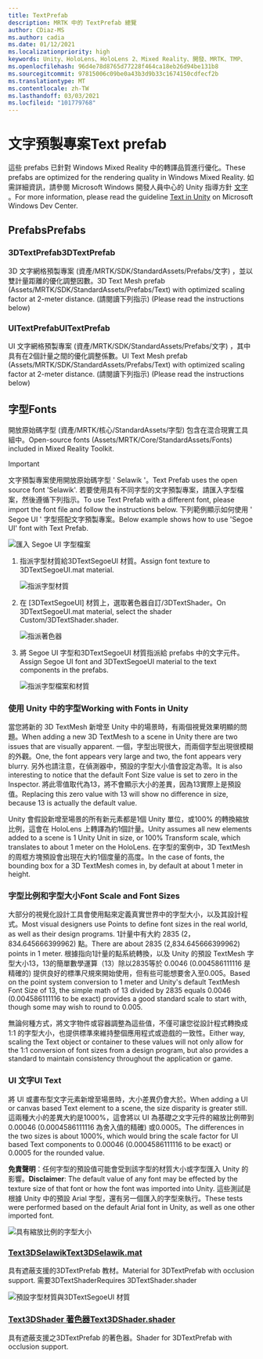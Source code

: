 ```yaml
---
title: TextPrefab
description: MRTK 中的 TextPrefab 總覽
author: CDiaz-MS
ms.author: cadia
ms.date: 01/12/2021
ms.localizationpriority: high
keywords: Unity、HoloLens、HoloLens 2、Mixed Reality、開發、MRTK、TMP、
ms.openlocfilehash: 96d4e78d8765d77228f464ca18eb26d94be131b8
ms.sourcegitcommit: 97815006c09be0a43b3d9b33c1674150cdfecf2b
ms.translationtype: MT
ms.contentlocale: zh-TW
ms.lasthandoff: 03/03/2021
ms.locfileid: "101779768"
---
```

# <a name="text-prefab"></a><span data-ttu-id="8e7f4-104">文字預製專案</span><span class="sxs-lookup"><span data-stu-id="8e7f4-104">Text prefab</span></span>

<span data-ttu-id="8e7f4-105">這些 prefabs 已針對 Windows Mixed Reality 中的轉譯品質進行優化。</span><span class="sxs-lookup"><span data-stu-id="8e7f4-105">These prefabs are optimized for the rendering quality in Windows Mixed Reality.</span></span> <span data-ttu-id="8e7f4-106">如需詳細資訊，請參閱 Microsoft Windows 開發人員中心的 Unity 指導方針 [文字](https://docs.microsoft.com/windows/mixed-reality/text-in-unity) 。</span><span class="sxs-lookup"><span data-stu-id="8e7f4-106">For more information, please read the guideline [Text in Unity](https://docs.microsoft.com/windows/mixed-reality/text-in-unity) on Microsoft Windows Dev Center.</span></span>

## <a name="prefabs"></a><span data-ttu-id="8e7f4-107">Prefabs</span><span class="sxs-lookup"><span data-stu-id="8e7f4-107">Prefabs</span></span>

### <a name="3dtextprefab"></a><span data-ttu-id="8e7f4-108">3DTextPrefab</span><span class="sxs-lookup"><span data-stu-id="8e7f4-108">3DTextPrefab</span></span>

<span data-ttu-id="8e7f4-109">3D 文字網格預製專案 (資產/MRTK/SDK/StandardAssets/Prefabs/文字) ，並以雙計量距離的優化調整因數。</span><span class="sxs-lookup"><span data-stu-id="8e7f4-109">3D Text Mesh prefab (Assets/MRTK/SDK/StandardAssets/Prefabs/Text) with optimized scaling factor at 2-meter distance.</span></span> <span data-ttu-id="8e7f4-110"> (請閱讀下列指示) </span><span class="sxs-lookup"><span data-stu-id="8e7f4-110">(Please read the instructions below)</span></span>

### <a name="uitextprefab"></a><span data-ttu-id="8e7f4-111">UITextPrefab</span><span class="sxs-lookup"><span data-stu-id="8e7f4-111">UITextPrefab</span></span>

<span data-ttu-id="8e7f4-112">UI 文字網格預製專案 (資產/MRTK/SDK/StandardAssets/Prefabs/文字) ，其中具有在2個計量之間的優化調整係數。</span><span class="sxs-lookup"><span data-stu-id="8e7f4-112">UI Text Mesh prefab (Assets/MRTK/SDK/StandardAssets/Prefabs/Text) with optimized scaling factor at 2-meter distance.</span></span> <span data-ttu-id="8e7f4-113"> (請閱讀下列指示) </span><span class="sxs-lookup"><span data-stu-id="8e7f4-113">(Please read the instructions below)</span></span>

## <a name="fonts"></a><span data-ttu-id="8e7f4-114">字型</span><span class="sxs-lookup"><span data-stu-id="8e7f4-114">Fonts</span></span>

<span data-ttu-id="8e7f4-115">開放原始碼字型 (資產/MRTK/核心/StandardAssets/字型) 包含在混合現實工具組中。</span><span class="sxs-lookup"><span data-stu-id="8e7f4-115">Open-source fonts (Assets/MRTK/Core/StandardAssets/Fonts) included in Mixed Reality Toolkit.</span></span>

> [!IMPORTANT]
> <span data-ttu-id="8e7f4-116">文字預製專案使用開放原始碼字型 ' Selawik '。</span><span class="sxs-lookup"><span data-stu-id="8e7f4-116">Text Prefab uses the open source font 'Selawik'.</span></span> <span data-ttu-id="8e7f4-117">若要使用具有不同字型的文字預製專案，請匯入字型檔案，然後遵循下列指示。</span><span class="sxs-lookup"><span data-stu-id="8e7f4-117">To use Text Prefab with a different font, please import the font file and follow the instructions below.</span></span> <span data-ttu-id="8e7f4-118">下列範例顯示如何使用 ' Segoe UI ' 字型搭配文字預製專案。</span><span class="sxs-lookup"><span data-stu-id="8e7f4-118">Below example shows how to use 'Segoe UI' font with Text Prefab.</span></span>

![匯入 Segoe UI 字型檔案](images/text-prefab/TextPrefabInstructions01.png)

1. <span data-ttu-id="8e7f4-120">指派字型材質給3DTextSegoeUI 材質。</span><span class="sxs-lookup"><span data-stu-id="8e7f4-120">Assign font texture to 3DTextSegoeUI.mat material.</span></span>

    ![指派字型材質](images/text-prefab/TextPrefabInstructions02.png)

1. <span data-ttu-id="8e7f4-122">在 [3DTextSegoeUI] 材質上，選取著色器自訂/3DTextShader。</span><span class="sxs-lookup"><span data-stu-id="8e7f4-122">On 3DTextSegoeUI.mat material, select the shader Custom/3DTextShader.shader.</span></span>

    ![指派著色器](images/text-prefab/TextPrefabInstructions03.png)

1. <span data-ttu-id="8e7f4-124">將 Segoe UI 字型和3DTextSegoeUI 材質指派給 prefabs 中的文字元件。</span><span class="sxs-lookup"><span data-stu-id="8e7f4-124">Assign Segoe UI font and 3DTextSegoeUI material to the text components in the prefabs.</span></span>

    ![指派字型檔案和材質](images/text-prefab/TextPrefabInstructions04.png)

### <a name="working-with-fonts-in-unity"></a><span data-ttu-id="8e7f4-126">使用 Unity 中的字型</span><span class="sxs-lookup"><span data-stu-id="8e7f4-126">Working with Fonts in Unity</span></span>

<span data-ttu-id="8e7f4-127">當您將新的 3D TextMesh 新增至 Unity 中的場景時，有兩個視覺效果明顯的問題。</span><span class="sxs-lookup"><span data-stu-id="8e7f4-127">When adding a new 3D TextMesh to a scene in Unity there are two issues that are visually apparent.</span></span> <span data-ttu-id="8e7f4-128">一個，字型出現很大，而兩個字型出現很模糊的外觀。</span><span class="sxs-lookup"><span data-stu-id="8e7f4-128">One, the font appears very large and two, the font appears very blurry.</span></span> <span data-ttu-id="8e7f4-129">另外也請注意，在偵測器中，預設的字型大小值會設定為零。</span><span class="sxs-lookup"><span data-stu-id="8e7f4-129">It is also interesting to notice that the default Font Size value is set to zero in the Inspector.</span></span> <span data-ttu-id="8e7f4-130">將此零值取代為13，將不會顯示大小的差異，因為13實際上是預設值。</span><span class="sxs-lookup"><span data-stu-id="8e7f4-130">Replacing this zero value with 13 will show no difference in size, because 13 is actually the default value.</span></span>

<span data-ttu-id="8e7f4-131">Unity 會假設新增至場景的所有新元素都是1個 Unity 單位，或100% 的轉換縮放比例，這會在 HoloLens 上轉譯為約1個計量。</span><span class="sxs-lookup"><span data-stu-id="8e7f4-131">Unity assumes all new elements added to a scene is 1 Unity Unit in size, or 100%  Transform scale, which translates to about 1 meter on the HoloLens.</span></span> <span data-ttu-id="8e7f4-132">在字型的案例中，3D TextMesh 的周框方塊預設會出現在大約1個度量的高度。</span><span class="sxs-lookup"><span data-stu-id="8e7f4-132">In the case of fonts, the bounding box for a 3D TextMesh comes in, by default at about 1 meter in height.</span></span>

### <a name="font-scale-and-font-sizes"></a><span data-ttu-id="8e7f4-133">字型比例和字型大小</span><span class="sxs-lookup"><span data-stu-id="8e7f4-133">Font Scale and Font Sizes</span></span>

<span data-ttu-id="8e7f4-134">大部分的視覺化設計工具會使用點來定義真實世界中的字型大小，以及其設計程式。</span><span class="sxs-lookup"><span data-stu-id="8e7f4-134">Most visual designers use Points to define font sizes in the real world, as well as their design programs.</span></span> <span data-ttu-id="8e7f4-135">1計量中有大約 2835 (2，834.645666399962) 點。</span><span class="sxs-lookup"><span data-stu-id="8e7f4-135">There are about 2835 (2,834.645666399962) points in 1 meter.</span></span> <span data-ttu-id="8e7f4-136">根據指向1計量的點系統轉換，以及 Unity 的預設 TextMesh 字型大小13，13的簡單數學運算（13）除以2835等於 0.0046 (0.004586111116 是精確的) 提供良好的標準尺規來開始使用，但有些可能想要舍入至0.005。</span><span class="sxs-lookup"><span data-stu-id="8e7f4-136">Based on the point system conversion to 1 meter and Unity's default TextMesh Font Size of 13, the simple math of 13 divided by 2835 equals 0.0046 (0.004586111116 to be exact) provides a good standard scale to start with, though some may wish to round to 0.005.</span></span>

<span data-ttu-id="8e7f4-137">無論何種方式，將文字物件或容器調整為這些值，不僅可讓您從設計程式轉換成1:1 的字型大小，也提供標準來維持整個應用程式或遊戲的一致性。</span><span class="sxs-lookup"><span data-stu-id="8e7f4-137">Either way, scaling the Text object or container to these values will not only allow for the 1:1 conversion of font sizes from a design program, but also provides a standard to maintain consistency throughout the application or game.</span></span>

### <a name="ui-text"></a><span data-ttu-id="8e7f4-138">UI 文字</span><span class="sxs-lookup"><span data-stu-id="8e7f4-138">UI Text</span></span>

<span data-ttu-id="8e7f4-139">將 UI 或畫布型文字元素新增至場景時，大小差異仍會大於。</span><span class="sxs-lookup"><span data-stu-id="8e7f4-139">When adding a UI or canvas based Text element to a scene, the size disparity is greater still.</span></span> <span data-ttu-id="8e7f4-140">這兩種大小的差異大約是1000%，這會將以 UI 為基礎之文字元件的縮放比例帶到 0.00046 (0.0004586111116 為舍入值的精確) 或0.0005。</span><span class="sxs-lookup"><span data-stu-id="8e7f4-140">The differences in the two sizes is about 1000%, which would bring the scale factor for UI based Text components to 0.00046 (0.0004586111116 to be exact) or 0.0005 for the rounded value.</span></span>

<span data-ttu-id="8e7f4-141">**免責聲明**：任何字型的預設值可能會受到該字型的材質大小或字型匯入 Unity 的影響。</span><span class="sxs-lookup"><span data-stu-id="8e7f4-141">**Disclaimer**: The default value of any font may be effected by the texture size of that font or how the font was imported into Unity.</span></span> <span data-ttu-id="8e7f4-142">這些測試是根據 Unity 中的預設 Arial 字型，還有另一個匯入的字型來執行。</span><span class="sxs-lookup"><span data-stu-id="8e7f4-142">These tests were performed based on the default Arial font in Unity, as well as one other imported font.</span></span>

![具有縮放比例的字型大小](images/text-prefab/TextPrefabInstructions07.png)

### <a name="text3dselawikmat"></a>[<span data-ttu-id="8e7f4-144">Text3DSelawik</span><span class="sxs-lookup"><span data-stu-id="8e7f4-144">Text3DSelawik.mat</span></span>](https://github.com/microsoft/MixedRealityToolkit-Unity/tree/mrtk_development/Assets/MRTK/Core/StandardAssets/Materials)

<span data-ttu-id="8e7f4-145">具有遮蔽支援的3DTextPrefab 教材。</span><span class="sxs-lookup"><span data-stu-id="8e7f4-145">Material for 3DTextPrefab with occlusion support.</span></span> <span data-ttu-id="8e7f4-146">需要3DTextShader</span><span class="sxs-lookup"><span data-stu-id="8e7f4-146">Requires 3DTextShader.shader</span></span>

![預設字型材質與3DTextSegoeUI 材質](images/text-prefab/TextPrefabInstructions06.png)

### <a name="text3dshadershader"></a>[<span data-ttu-id="8e7f4-148">Text3DShader 著色器</span><span class="sxs-lookup"><span data-stu-id="8e7f4-148">Text3DShader.shader</span></span>](https://github.com/microsoft/MixedRealityToolkit-Unity/tree/mrtk_development/Assets/MRTK/Core/StandardAssets/Shaders)

<span data-ttu-id="8e7f4-149">具有遮蔽支援之3DTextPrefab 的著色器。</span><span class="sxs-lookup"><span data-stu-id="8e7f4-149">Shader for 3DTextPrefab with occlusion support.</span></span>
